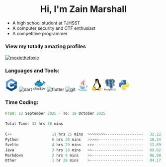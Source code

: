 <h1 align="center">Hi, I'm Zain Marshall</h1>

* A high school student at TJHSST
* A computer security and CTF enthusiast 
* A competitive programmer
 


<h3 align="left">View my totally amazing profiles</h3>
<p align="left">
<a href="https://codeforces.com/profile/moxiethefoxie" target="blank"><img align="center" src="https://raw.githubusercontent.com/rahuldkjain/github-profile-readme-generator/master/src/images/icons/Social/codeforces.svg" alt="moxiethefoxie" height="30" width="40" /></a>
</p>

<h3 align="left">Languages and Tools:</h3>
<p align="left"> <img src="https://raw.githubusercontent.com/devicons/devicon/master/icons/cplusplus/cplusplus-original.svg" alt="cplusplus" width="40" height="40"/> </a> 
<img src="https://www.vectorlogo.zone/logos/dartlang/dartlang-icon.svg" alt="dart" width="40" height="40"/> </a>  <img src="https://raw.githubusercontent.com/devicons/devicon/master/icons/docker/docker-original-wordmark.svg" alt="docker" width="40" height="40"/> </a><img src="https://www.vectorlogo.zone/logos/flutterio/flutterio-icon.svg" alt="flutter" width="40" height="40"/> </a> <img src="https://www.vectorlogo.zone/logos/git-scm/git-scm-icon.svg" alt="git" width="40" height="40"/> </a>  <img src="https://raw.githubusercontent.com/devicons/devicon/master/icons/java/java-original.svg" alt="java" width="40" height="40"/> </a> 
<img src="https://raw.githubusercontent.com/devicons/devicon/master/icons/linux/linux-original.svg" alt="linux" width="40" height="40"/> </a>  <img src="https://raw.githubusercontent.com/devicons/devicon/master/icons/postgresql/postgresql-original-wordmark.svg" alt="postgresql" width="40" height="40"/> </a> <img src="https://raw.githubusercontent.com/devicons/devicon/master/icons/python/python-original.svg" alt="python" width="40" height="40"/> </a> </p>

<h3 align="left">Time Coding: </h3>
<!--START_SECTION:waka-->

```rust
From: 12 September 2025 - To: 19 October 2025

Total Time: 33 hrs 58 mins

C++                  11 hrs 25 mins  >>>>>>>>-----------------   32.22 %
Python               6 hrs 30 mins   >>>>>--------------------   18.34 %
Svelte               4 hrs 29 mins   >>>----------------------   12.69 %
Java                 3 hrs 28 mins   >>-----------------------   09.82 %
Markdown             2 hrs 9 mins    >>-----------------------   06.09 %
Other                1 hr 28 mins    >------------------------   04.17 %
```

<!--END_SECTION:waka-->
